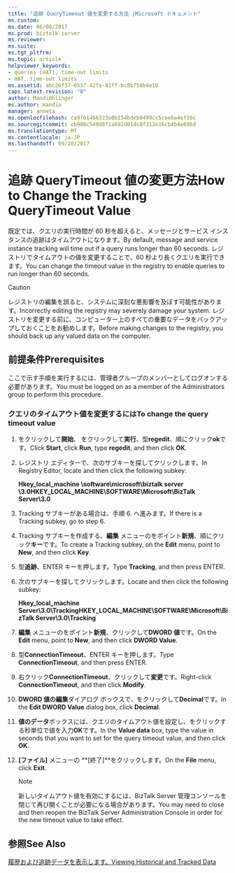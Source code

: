 ```yaml
---
title: "追跡 QueryTimeout 値を変更する方法 |Microsoft ドキュメント"
ms.custom: 
ms.date: 06/08/2017
ms.prod: biztalk-server
ms.reviewer: 
ms.suite: 
ms.tgt_pltfrm: 
ms.topic: article
helpviewer_keywords:
- queries [HAT], time-out limits
- HAT, time-out limits
ms.assetid: abc26f37-6537-42fa-81ff-bc8b758b4e10
caps.latest.revision: "8"
author: MandiOhlinger
ms.author: mandia
manager: anneta
ms.openlocfilehash: ca9f61466323e0b154bdeb0499cc5cee6e4ef10c
ms.sourcegitcommit: cb908c540d8f1a692d01dc8f313e16cb4b4e696d
ms.translationtype: MT
ms.contentlocale: ja-JP
ms.lasthandoff: 09/20/2017
---
```

# <a name="how-to-change-the-tracking-querytimeout-value"></a><span data-ttu-id="66f7f-102">追跡 QueryTimeout 値の変更方法</span><span class="sxs-lookup"><span data-stu-id="66f7f-102">How to Change the Tracking QueryTimeout Value</span></span>
<span data-ttu-id="66f7f-103">既定では、クエリの実行時間が 60 秒を超えると、メッセージとサービス インスタンスの追跡はタイムアウトになります。</span><span class="sxs-lookup"><span data-stu-id="66f7f-103">By default, message and service instance tracking will time out if a query runs longer than 60 seconds.</span></span> <span data-ttu-id="66f7f-104">レジストリでタイムアウトの値を変更することで、60 秒より長くクエリを実行できます。</span><span class="sxs-lookup"><span data-stu-id="66f7f-104">You can change the timeout value in the registry to enable queries to run longer than 60 seconds.</span></span>  
  
> [!CAUTION]
>  <span data-ttu-id="66f7f-105">レジストリの編集を誤ると、システムに深刻な悪影響を及ぼす可能性があります。</span><span class="sxs-lookup"><span data-stu-id="66f7f-105">Incorrectly editing the registry may severely damage your system.</span></span> <span data-ttu-id="66f7f-106">レジストリを変更する前に、コンピューター上のすべての重要なデータをバックアップしておくことをお勧めします。</span><span class="sxs-lookup"><span data-stu-id="66f7f-106">Before making changes to the registry, you should back up any valued data on the computer.</span></span>  
  
## <a name="prerequisites"></a><span data-ttu-id="66f7f-107">前提条件</span><span class="sxs-lookup"><span data-stu-id="66f7f-107">Prerequisites</span></span>  
 <span data-ttu-id="66f7f-108">ここで示す手順を実行するには、管理者グループのメンバーとしてログオンする必要があります。</span><span class="sxs-lookup"><span data-stu-id="66f7f-108">You must be logged on as a member of the Administrators group to perform this procedure.</span></span>  
  
### <a name="to-change-the-query-timeout-value"></a><span data-ttu-id="66f7f-109">クエリのタイムアウト値を変更するには</span><span class="sxs-lookup"><span data-stu-id="66f7f-109">To change the query timeout value</span></span>  
  
1.  <span data-ttu-id="66f7f-110">をクリックして**開始**、 をクリックして**実行**、型**regedit**、順にクリック**ok**です。</span><span class="sxs-lookup"><span data-stu-id="66f7f-110">Click **Start**, click **Run**, type **regedit**, and then click **OK**.</span></span>  
  
2.  <span data-ttu-id="66f7f-111">レジストリ エディターで、次のサブキーを探してクリックします。</span><span class="sxs-lookup"><span data-stu-id="66f7f-111">In Registry Editor, locate and then click the following subkey:</span></span>  
  
     <span data-ttu-id="66f7f-112">**Hkey_local_machine \software\microsoft\biztalk server \3.0**</span><span class="sxs-lookup"><span data-stu-id="66f7f-112">**HKEY_LOCAL_MACHINE\SOFTWARE\Microsoft\BizTalk Server\3.0**</span></span>  
  
3.  <span data-ttu-id="66f7f-113">Tracking サブキーがある場合は、手順 6. へ進みます。</span><span class="sxs-lookup"><span data-stu-id="66f7f-113">If there is a Tracking subkey, go to step 6.</span></span>  
  
4.  <span data-ttu-id="66f7f-114">Tracking サブキーを作成する、**編集** メニューのをポイント**新規**、順にクリック**キー**です。</span><span class="sxs-lookup"><span data-stu-id="66f7f-114">To create a Tracking subkey, on the **Edit** menu, point to **New**, and then click **Key**.</span></span>  
  
5.  <span data-ttu-id="66f7f-115">型**追跡**、ENTER キーを押します。</span><span class="sxs-lookup"><span data-stu-id="66f7f-115">Type **Tracking**, and then press ENTER.</span></span>  
  
6.  <span data-ttu-id="66f7f-116">次のサブキーを探してクリックします。</span><span class="sxs-lookup"><span data-stu-id="66f7f-116">Locate and then click the following subkey:</span></span>  
  
     <span data-ttu-id="66f7f-117">**Hkey_local_machine Server\3.0\Tracking**</span><span class="sxs-lookup"><span data-stu-id="66f7f-117">**HKEY_LOCAL_MACHINE\SOFTWARE\Microsoft\BizTalk Server\3.0\Tracking**</span></span>  
  
7.  <span data-ttu-id="66f7f-118">**編集** メニューのをポイント**新規**、クリックして**DWORD 値**です。</span><span class="sxs-lookup"><span data-stu-id="66f7f-118">On the **Edit** menu, point to **New**, and then click **DWORD Value**.</span></span>  
  
8.  <span data-ttu-id="66f7f-119">型**ConnectionTimeout**、ENTER キーを押します。</span><span class="sxs-lookup"><span data-stu-id="66f7f-119">Type **ConnectionTimeout**, and then press ENTER.</span></span>  
  
9. <span data-ttu-id="66f7f-120">右クリック**ConnectionTimeout**、クリックして**変更**です。</span><span class="sxs-lookup"><span data-stu-id="66f7f-120">Right-click **ConnectionTimeout**, and then click **Modify**.</span></span>  
  
10. <span data-ttu-id="66f7f-121">**DWORD 値の編集**ダイアログ ボックスで、をクリックして**Decimal**です。</span><span class="sxs-lookup"><span data-stu-id="66f7f-121">In the **Edit DWORD Value** dialog box, click **Decimal**.</span></span>  
  
11. <span data-ttu-id="66f7f-122">**値のデータ**ボックスには、クエリのタイムアウト値を設定し、をクリックする秒単位で値を入力**OK**です。</span><span class="sxs-lookup"><span data-stu-id="66f7f-122">In the **Value data** box, type the value in seconds that you want to set for the query timeout value, and then click **OK**.</span></span>  
  
12. <span data-ttu-id="66f7f-123">**[ファイル]** メニューの **[終了]**をクリックします。</span><span class="sxs-lookup"><span data-stu-id="66f7f-123">On the **File** menu, click **Exit**.</span></span>  
  
    > [!NOTE]
    >  <span data-ttu-id="66f7f-124">新しいタイムアウト値を有効にするには、BizTalk Server 管理コンソールを閉じて再び開くことが必要になる場合があります。</span><span class="sxs-lookup"><span data-stu-id="66f7f-124">You may need to close and then reopen the BizTalk Server Administration Console in order for the new timeout value to take effect.</span></span>  
  
## <a name="see-also"></a><span data-ttu-id="66f7f-125">参照</span><span class="sxs-lookup"><span data-stu-id="66f7f-125">See Also</span></span>  
 [<span data-ttu-id="66f7f-126">履歴および追跡データを表示します。</span><span class="sxs-lookup"><span data-stu-id="66f7f-126">Viewing Historical and Tracked Data</span></span>](../core/viewing-historical-and-tracked-data.md)